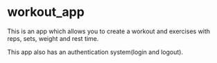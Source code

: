 # workout_app

This is an app which allows you to create a workout and exercises with reps, sets, weight and rest time.

This app also has an authentication system(login and logout).





